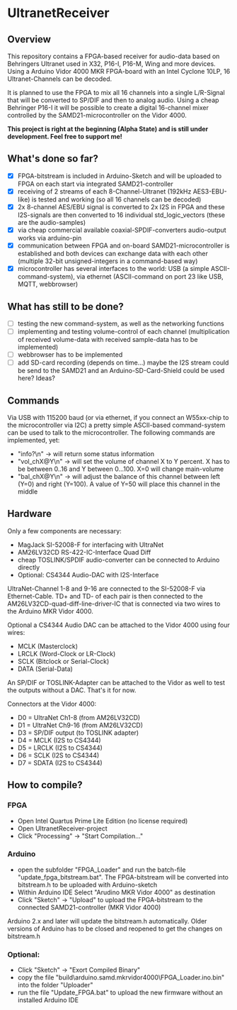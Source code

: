 

# UltranetReceiver

## Overview
This repository contains a FPGA-based receiver for audio-data based on Behringers Ultranet used in X32, P16-I, P16-M, Wing and more devices. Using a Arduino Vidor 4000 MKR FPGA-board with an Intel Cyclone 10LP, 16 Ultranet-Channels can be decoded.

It is planned to use the FPGA to mix all 16 channels into a single L/R-Signal that will be converted to SP/DIF and then to analog audio. Using a cheap Behringer P16-I it will be possible to create a digital 16-channel mixer controlled by the SAMD21-microcontroller on the Vidor 4000.

**This project is right at the beginning (Alpha State) and is still under development. Feel free to support me!**

## What's done so far?
* [x] FPGA-bitstream is included in Arduino-Sketch and will be uploaded to FPGA on each start via integrated SAMD21-controller
* [x] receiving of 2 streams of each 8-Channel-Ultranet (192kHz AES3-EBU-like) is tested and working (so all 16 channels can be decoded)
* [x] 2x 8-channel AES/EBU signal is converted to 2x I2S in FPGA and these I2S-signals are then converted to 16 individual std_logic_vectors (these are the audio-samples)
* [x] via cheap commercial available coaxial-SPDIF-converters audio-output works via arduino-pin
* [x] communication between FPGA and on-board SAMD21-microcontroller is established and both devices can exchange data with each other (multiple 32-bit unsigned-integers in a command-based way)
* [x] microcontroller has several interfaces to the world: USB (a simple ASCII-command-system), via ethernet (ASCII-command on port 23 like USB, MQTT, webbrowser)

## What has still to be done?
* [ ] testing the new command-system, as well as the networking functions
* [ ] implementing and testing volume-control of each channel (multiplication of received volume-data with received sample-data has to be implemented)
* [ ] webbrowser has to be implemented
* [ ] add SD-card recording (depends on time...) maybe the I2S stream could be send to the SAMD21 and an Arduino-SD-Card-Shield could be used here? Ideas?

## Commands
Via USB with 115200 baud (or via ethernet, if you connect an W55xx-chip to the microcontroller via I2C) a pretty simple ASCII-based command-system can be used to talk to the microcontroller. The following commands are implemented, yet:
* "info?\n" -> will return some status information
* "vol_chX@Y\n" -> will set the volume of channel X to Y percent. X has to be between 0..16 and Y between 0...100. X=0 will change main-volume
* "bal_chX@Y\n" -> will adjust the balance of this channel between left (Y=0) and right (Y=100). A value of Y=50 will place this channel in the middle

## Hardware
Only a few components are necessary:
* MagJack SI-52008-F for interfacing with UltraNet
* AM26LV32CD RS-422-IC-Interface Quad Diff
* cheap TOSLINK/SPDIF audio-converter can be connected to Arduino directly
* Optional: CS4344 Audio-DAC with I2S-Interface

UltraNet-Channel 1-8 and 9-16 are connected to the SI-52008-F via Ethernet-Cable. TD+ and TD- of each pair is then connected to the AM26LV32CD-quad-diff-line-driver-IC that is connected via two wires to the Arduino MKR Vidor 4000.

Optional a CS4344 Audio DAC can be attached to the Vidor 4000 using four wires:
* MCLK (Masterclock)
* LRCLK (Word-Clock or LR-Clock)
* SCLK (Bitclock or Serial-Clock)
* DATA (Serial-Data)

An SP/DIF or TOSLINK-Adapter can be attached to the Vidor as well to test the outputs without a DAC. That's it for now.

Connectors at the Vidor 4000:
* D0 = UltraNet Ch1-8 (from AM26LV32CD)
* D1 = UltraNet Ch9-16 (from AM26LV32CD)
* D3 = SP/DIF output (to TOSLINK adapter)
* D4 = MCLK (I2S to CS4344)
* D5 = LRCLK (I2S to CS4344)
* D6 = SCLK (I2S to CS4344)
* D7 = SDATA (I2S to CS4344)


## How to compile?
### FPGA
* Open Intel Quartus Prime Lite Edition (no license required)
* Open UltranetReceiver-project
* Click "Processing" -> "Start Compilation..."

### Arduino
* open the subfolder "FPGA_Loader" and run the batch-file "update_fpga_bitstream.bat". The FPGA-bitstream will be converted into bitstream.h to be uploaded with Arduino-sketch
* Within Arduino IDE Select "Arudino MKR Vidor 4000" as destination
* Click "Sketch" -> "Upload" to upload the FPGA-bitstream to the connected SAMD21-controller (MKR Vidor 4000)

Arduino 2.x and later will update the bitstream.h automatically. Older versions of Arduino has to be closed and reopened to get the changes on bitstream.h

### Optional:
* Click "Sketch" -> "Exort Compiled Binary"
* copy the file "build\arduino.samd.mkrvidor4000\FPGA_Loader.ino.bin" into the folder "Uploader"
* run the file "Update_FPGA.bat" to upload the new firmware without an installed Arduino IDE
